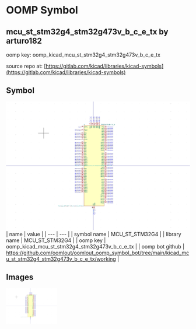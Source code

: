 # OOMP Symbol  
## mcu_st_stm32g4_stm32g473v_b_c_e_tx  by arturo182  
  
oomp key: oomp_kicad_mcu_st_stm32g4_stm32g473v_b_c_e_tx  
  
source repo at: [https://gitlab.com/kicad/libraries/kicad-symbols](https://gitlab.com/kicad/libraries/kicad-symbols)  
## Symbol  
  
[![working.png](working_600.png)](working.png)  
| name | value | 
| --- | --- | 
| symbol name | MCU_ST_STM32G4 | 
| library name | MCU_ST_STM32G4 | 
| oomp key | oomp_kicad_mcu_st_stm32g4_stm32g473v_b_c_e_tx | 
| oomp bot github | https://github.com/oomlout/oomlout_oomp_symbol_bot/tree/main/kicad_mcu_st_stm32g4_stm32g473v_b_c_e_tx/working | 
## Images  
  
[![working.png](working_140.png)](working.png)  
